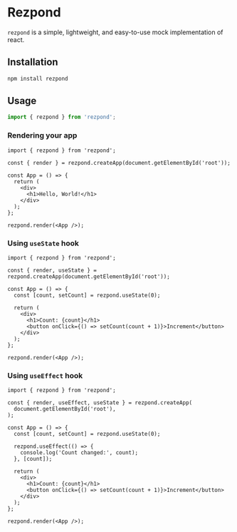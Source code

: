 # Rezpond

`rezpond` is a simple, lightweight, and easy-to-use mock implementation of react.

## Installation

```bash
npm install rezpond
```

## Usage

```typescript
import { rezpond } from 'rezpond';
```

### Rendering your app

```tsx
import { rezpond } from 'rezpond';

const { render } = rezpond.createApp(document.getElementById('root'));

const App = () => {
  return (
    <div>
      <h1>Hello, World!</h1>
    </div>
  );
};

rezpond.render(<App />);
```

### Using `useState` hook

```tsx
import { rezpond } from 'rezpond';

const { render, useState } = rezpond.createApp(document.getElementById('root'));

const App = () => {
  const [count, setCount] = rezpond.useState(0);

  return (
    <div>
      <h1>Count: {count}</h1>
      <button onClick={() => setCount(count + 1)}>Increment</button>
    </div>
  );
};

rezpond.render(<App />);
```

### Using `useEffect` hook

```tsx
import { rezpond } from 'rezpond';

const { render, useEffect, useState } = rezpond.createApp(
  document.getElementById('root'),
);

const App = () => {
  const [count, setCount] = rezpond.useState(0);

  rezpond.useEffect(() => {
    console.log('Count changed:', count);
  }, [count]);

  return (
    <div>
      <h1>Count: {count}</h1>
      <button onClick={() => setCount(count + 1)}>Increment</button>
    </div>
  );
};

rezpond.render(<App />);
```
